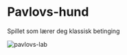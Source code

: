 # Pavlovs-hund
Spillet som lærer deg klassisk betinging

![pavlovs-lab](https://user-images.githubusercontent.com/29896435/35888596-875158dc-0b98-11e8-8ed0-4dada31f5db1.PNG)
